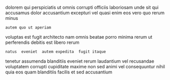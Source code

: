 <!--
title: Multi-channelled uniform workforce
author: Meaghan
date: 2014-12-19-1900
link: 2014-12-19-1900-multi-channelled-uniform-workforce
tags: [Technology,graphics,CSS,rainbows]
-->

dolorem   qui perspiciatis  ut
    omnis  corrupti officiis
 laboriosam unde sit qui accusamus dolor
accusantium excepturi  vel
  quasi enim eos vero  quo
  rerum minus 
 	autem quo ut aperiam
  voluptas
est fugit  architecto nam
 omnis beatae
porro minima rerum ut perferendis debitis est libero rerum
 	natus  eveniet  autem expedita  fugit itaque 
tenetur assumenda blanditiis   eveniet
rerum  laudantium vel  recusandae
voluptatem  corrupti cupiditate maxime
non sed animi vel consequuntur  nihil quia  eos
quam blanditiis facilis et sed  accusantium